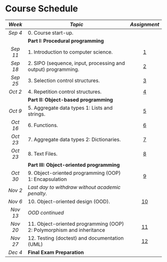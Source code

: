 # Course Schedule

_Week_ | _Topic_                    | _Assignment_
:-----:|--------------------------|:---------------------:
_Sep 4_ | 0.  Course start-up.              | &nbsp;
&nbsp; | **Part I: Procedural programming**  |
_Sep 11_ | 1.  Introduction to computer science.      | [1](../01_Course_Introduction/90_Assignment_1.md)
_Sep 18_ | 2.  SIPO (sequence, input, processing and output) programming.       | [2](../02_SIPO/90_Assignment_2.md)
_Sep 25_ | 3.  Selection control structures. | [3](../03_Selection/90_Assignment_3.md)
_Oct 2_ | 4.  Repetition control structures.           | [4](../04_Repetition/90_Assignment_4.md)
&nbsp; | **Part II: Object-based programming**           | &nbsp;
_Oct 9_ | 5.  Aggregate data types 1: Lists and strings. | [5](../05_Lists_and_Strings/90_Assignment_5.md)
_Oct 16_ | 6.  Functions.                    | [6](../06_Functions/90_Assignment_6.md)
_Oct 23_ | 7.  Aggregate data types 2: Dictionaries.      | [7](../07_Dictionaries/90_Assignment_7.md)
_Oct 23_ | 8.  Text Files.                   | [8](../08_Persistence/90_Assignment_8.md)
&nbsp; | **Part III: Object-oriented programming**     | &nbsp; 
_Oct 30_ | 9.  Object-oriented programming (OOP) 1: Encapsulation  | [9](../09_OOP1_Encapsulation/90_Assignment_9.md)
_Nov 2_ | _Last day to withdraw without academic penalty._    | &nbsp;
_Nov 6_ | 10. Object-oriented design (OOD). | [10]()
_Nov 13_ | _OOD  continued_                    | &nbsp;
_Nov 20_ | 11. Object-oriented programming (OOP) 2: Polymorphism and inheritance  | [11]()
_Nov 27_ | 12. Testing (doctest) and documentation (UML)     | [12]()
_Dec 4_ | **Final Exam Preparation**               | &nbsp;
